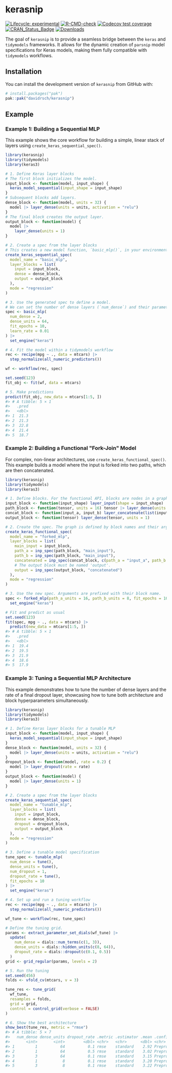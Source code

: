
# kerasnip

<!-- badges: start -->
[![Lifecycle: experimental](https://img.shields.io/badge/lifecycle-experimental-orange.svg)](https://lifecycle.r-lib.org/articles/stages.html#experimental)
[![R-CMD-check](https://github.com/davidrsch/kerasnip/actions/workflows/R-CMD-check.yaml/badge.svg)](https://github.com/davidrsch/kerasnip/actions/workflows/R-CMD-check.yaml)
[![Codecov test
coverage](https://codecov.io/gh/davidrsch/kerasnip/graph/badge.svg)](https://app.codecov.io/gh/davidrsch/kerasnip)
[![CRAN_Status_Badge](https://www.r-pkg.org/badges/version/kerasnip)](https://cran.r-project.org/package=kerasnip)
[![Downloads](https://cranlogs.r-pkg.org/badges/kerasnip)](https://cran.r-project.org/package=kerasnip)
<!-- badges: end -->

The goal of `kerasnip` is to provide a seamless bridge between the `keras` and `tidymodels` frameworks. It allows for the dynamic creation of `parsnip` model specifications for Keras models, making them fully compatible with `tidymodels` workflows.

## Installation

You can install the development version of `kerasnip` from GitHub with:

```r
# install.packages("pak")
pak::pak("davidrsch/kerasnip")
```

## Example

### Example 1: Building a Sequential MLP

This example shows the core workflow for building a simple, linear stack of layers using `create_keras_sequential_spec()`.

```r
library(kerasnip)
library(tidymodels)
library(keras3)

# 1. Define Keras layer blocks
# The first block initializes the model.
input_block <- function(model, input_shape) {
  keras_model_sequential(input_shape = input_shape)
}
# Subsequent blocks add layers.
dense_block <- function(model, units = 32) {
  model |> layer_dense(units = units, activation = "relu")
}
# The final block creates the output layer.
output_block <- function(model) {
  model |>
    layer_dense(units = 1)
}

# 2. Create a spec from the layer blocks
# This creates a new model function, `basic_mlp()`, in your environment.
create_keras_sequential_spec(
  model_name = "basic_mlp",
  layer_blocks = list(
    input = input_block,
    dense = dense_block,
    output = output_block
  ),
  mode = "regression"
)

# 3. Use the generated spec to define a model.
# We can set the number of dense layers (`num_dense`) and their parameters (`dense_units`).
spec <- basic_mlp(
  num_dense = 2,
  dense_units = 64,
  fit_epochs = 10,
  learn_rate = 0.01
) |>
  set_engine("keras")

# 4. Fit the model within a tidymodels workflow
rec <- recipe(mpg ~ ., data = mtcars) |>
  step_normalize(all_numeric_predictors())

wf <- workflow(rec, spec)

set.seed(123)
fit_obj <- fit(wf, data = mtcars)

# 5. Make predictions
predict(fit_obj, new_data = mtcars[1:5, ])
#> # A tibble: 5 × 1
#>   .pred
#>   <dbl>
#> 1  21.3
#> 2  21.3
#> 3  22.8
#> 4  21.4
#> 5  18.7
```

### Example 2: Building a Functional "Fork-Join" Model

For complex, non-linear architectures, use `create_keras_functional_spec()`. This example builds a model where the input is forked into two paths, which are then concatenated.

```r
library(kerasnip)
library(tidymodels)
library(keras3)

# 1. Define blocks. For the functional API, blocks are nodes in a graph.
input_block <- function(input_shape) layer_input(shape = input_shape)
path_block <- function(tensor, units = 16) tensor |> layer_dense(units = units)
concat_block <- function(input_a, input_b) layer_concatenate(list(input_a, input_b))
output_block <- function(tensor) layer_dense(tensor, units = 1)

# 2. Create the spec. The graph is defined by block names and their arguments.
create_keras_functional_spec(
  model_name = "forked_mlp",
  layer_blocks = list(
    main_input = input_block,
    path_a = inp_spec(path_block, "main_input"),
    path_b = inp_spec(path_block, "main_input"),
    concatenated = inp_spec(concat_block, c(path_a = "input_a", path_b = "input_b")),
    # The output block must be named 'output'.
    output = inp_spec(output_block, "concatenated")
  ),
  mode = "regression"
)

# 3. Use the new spec. Arguments are prefixed with their block name.
spec <- forked_mlp(path_a_units = 16, path_b_units = 8, fit_epochs = 10) |>
  set_engine("keras")

# Fit and predict as usual
set.seed(123)
fit(spec, mpg ~ ., data = mtcars) |>
  predict(new_data = mtcars[1:5, ])
#> # A tibble: 5 × 1
#>   .pred
#>   <dbl>
#> 1  19.4
#> 2  19.5
#> 3  21.9
#> 4  18.6
#> 5  17.9
```
### Example 3: Tuning a Sequential MLP Architecture

This example demonstrates how to tune the number of dense layers and the rate of a final dropout layer, showcasing how to tune both architecture and block hyperparameters simultaneously.

```r
library(kerasnip)
library(tidymodels)
library(keras3)

# 1. Define Keras layer blocks for a tunable MLP
input_block <- function(model, input_shape) {
  keras_model_sequential(input_shape = input_shape)
}
dense_block <- function(model, units = 32) {
  model |> layer_dense(units = units, activation = "relu")
}
dropout_block <- function(model, rate = 0.2) {
  model |> layer_dropout(rate = rate)
}
output_block <- function(model) {
  model |> layer_dense(units = 1)
}

# 2. Create a spec from the layer blocks
create_keras_sequential_spec(
  model_name = "tunable_mlp",
  layer_blocks = list(
    input = input_block,
    dense = dense_block,
    dropout = dropout_block,
    output = output_block
  ),
  mode = "regression"
)

# 3. Define a tunable model specification
tune_spec <- tunable_mlp(
  num_dense = tune(),
  dense_units = tune(),
  num_dropout = 1,
  dropout_rate = tune(),
  fit_epochs = 10
) |>
  set_engine("keras")

# 4. Set up and run a tuning workflow
rec <- recipe(mpg ~ ., data = mtcars) |>
  step_normalize(all_numeric_predictors())

wf_tune <- workflow(rec, tune_spec)

# Define the tuning grid.
params <- extract_parameter_set_dials(wf_tune) |>
  update(
    num_dense = dials::num_terms(c(1, 3)),
    dense_units = dials::hidden_units(c(8, 64)),
    dropout_rate = dials::dropout(c(0.1, 0.5))
  )
grid <- grid_regular(params, levels = 2)

# 5. Run the tuning
set.seed(456)
folds <- vfold_cv(mtcars, v = 3)

tune_res <- tune_grid(
  wf_tune,
  resamples = folds,
  grid = grid,
  control = control_grid(verbose = FALSE)
)

# 6. Show the best architecture
show_best(tune_res, metric = "rmse")
#> # A tibble: 5 × 7
#>   num_dense dense_units dropout_rate .metric .estimator .mean .config              
#>       <int>       <int>        <dbl> <chr>   <chr>      <dbl> <chr>                
#> 1         1          64          0.1 rmse    standard    2.92 Preprocessor1_Model02
#> 2         1          64          0.5 rmse    standard    3.02 Preprocessor1_Model08
#> 3         3          64          0.1 rmse    standard    3.15 Preprocessor1_Model04
#> 4         1           8          0.1 rmse    standard    3.20 Preprocessor1_Model01
#> 5         3           8          0.1 rmse    standard    3.22 Preprocessor1_Model03
```